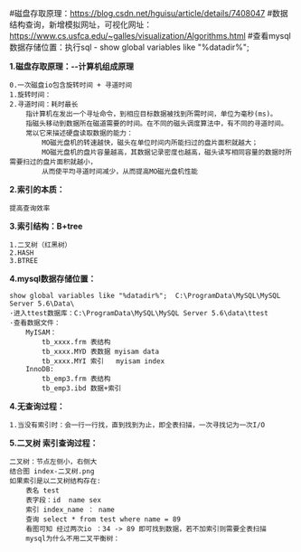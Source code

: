 
#磁盘存取原理：https://blog.csdn.net/hguisu/article/details/7408047
#数据结构查询，新增模拟网址，可视化网址：https://www.cs.usfca.edu/~galles/visualization/Algorithms.html
#查看mysql数据存储位置：执行sql  -   show global variables like "%datadir%";  

**1.磁盘存取原理：--计算机组成原理**

    0.一次磁盘io包含旋转时间 + 寻道时间
    1.旋转时间：
    2.寻道时间：耗时最长
        指计算机在发出一个寻址命令，到相应目标数据被找到所需时间，单位为毫秒(ms)。
        指磁头移动到数据所在磁道需要的时间。在不同的磁头调度算法中，有不同的寻道时间。
        常以它来描述硬盘读取数据的能力：
            MO磁光盘机的转速越快，磁头在单位时间内所能扫过的盘片面积就越大；
            MO磁光盘机的盘片容量越高，其数据记录密度也越高，磁头读写相同容量的数据时所需要扫过的盘片面积就越小，
            从而使平均寻道时间减少，从而提高MO磁光盘机性能
    
**2.索引的本质：**

    提高查询效率
    
**3.索引结构：B+tree**

    1.二叉树（红黑树）
    2.HASH
    3.BTREE
    
**4.mysql数据存储位置：**
 
    show global variables like "%datadir%";  C:\ProgramData\MySQL\MySQL Server 5.6\Data\
    ·进入ttest数据库：C:\ProgramData\MySQL\MySQL Server 5.6\data\ttest 
    ·查看数据文件：
        MyISAM：
            tb_xxxx.frm 表结构
            tb_xxxx.MYD 表数据 myisam data
            tb_xxxx.MYI 索引   myisam index   
        InnoDB:
            tb_emp3.frm 表结构
            tb_emp3.ibd 数据+索引

**4.无查询过程：**

    1.当没有索引时：会一行一行找，直到找到为止，即全表扫描，一次寻找记为一次I/O
    
**5.二叉树 索引查询过程：**

    二叉树：节点左侧小，右侧大
    结合图 index-二叉树.png
    如果索引是以二叉树结构存在:
        表名 test
        表字段：id  name sex
        索引 index_name ： name
        查询 select * from test where name = 89 
        看图可知 经过两次io ：34 -> 89 即可找到数据，若不加索引则需要全表扫描
        mysql为什么不用二叉平衡树：
            
        
        
        
    
    
    
    
    
    
        
